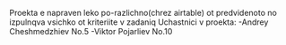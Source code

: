 Proekta e napraven leko po-razlichno(chrez airtable) ot predvidenoto no izpulnqva vsichko ot kriteriite v zadaniq 
Uchastnici v proekta: 
-Andrey Cheshmedzhiev No.5
-Viktor Pojarliev No.10
